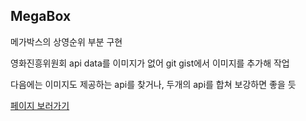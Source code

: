 ## MegaBox

메가박스의 상영순위 부분 구현

영화진흥위원회 api data를 이미지가 없어 git gist에서 이미지를 추가해 작업

다음에는 이미지도 제공하는 api를 찾거나, 두개의 api를 합쳐 보강하면 좋을 듯

[페이지 보러가기](https://honeypunch97.github.io/Toy-Project/React-JS/MegaBox/dist/)
